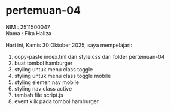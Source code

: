 # pertemuan-04

NIM : 2511500047<br>
Nama : Fika Haliza<br>

Hari ini, Kamis 30 Oktober 2025, saya mempelajari:
<ol>
  <li>copy-paste index.tml dan style.css dari folder pertemuan-04</li>
  <li>buat tombol hamburger</li>
  <li>styling untuk menu class toggle</li>
  <li>styling untuk menu class toggle mobile</li>
<li>styling elemen nav mobile</li>
<li>styling nav class active</li>
<li>tambah file script.js</li>
<li>event klik pada tombol hamburger</li>
<ol>